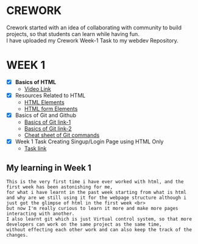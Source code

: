 # **CREWORK** 
Crework started with an idea of collaborating with community to build projects, so that students can learn while having fun. 
<br> I have uploaded my Crework Week-1 Task to my webdev Repository.

# **WEEK 1**
- [x] **Basics of HTML** 
  - [Video Link](https://www.youtube.com/watch?v=mU6anWqZJcc)
- [x] Resources Related to HTML
     - [HTML Elements](https://www.w3schools.com/html/html_elements.asp)
     - [HTML form Elements](https://www.w3schools.com/html/html_forms.asp)
- [x] Basics of Git and Github
    - [Basics of Git link-1](https://youtu.be/apGV9Kg7ics)
    - [Basics of Git link-2](https://www.youtube.com/watch?v=RGOj5yH7evk)
    - [Cheat sheet of Git commands](https://github.com/Shineuptillast/WEB_DEV/blob/main/WEEK_1_TASK_CRE/images/git%20hub.jpg)
- [x] Week 1 Task Creating Singup/Login Page using HTML Only
    -  [Task link](https://github.com/Shineuptillast/WEB_DEV/tree/main/WEEK_1_TASK_CRE)
 ## My learning in Week 1
    This is the very first time i have ever worked with html, and the first week has been astonishing for me,
    for what i have learnt in the past week starting from what is html 
    and why are we still using it for the webpage structure although i just got the glimpse of html in the first week <br>
    but now I'm really curious to learn it more and make more pages interacting with another. 
    I also learnt git which is just Virtual control system, so that more developers can work on the same project as the same time,
    without effecting each other work and can also keep the track of the changes.
